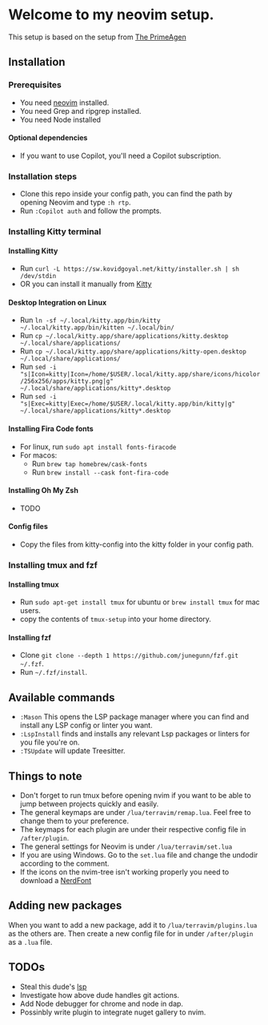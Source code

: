 # Welcome to my neovim setup.

This setup is based on the setup from [The PrimeAgen](https://www.youtube.com/watch?v=w7i4amO_zaE)

## Installation

### Prerequisites
- You need [neovim](https://neovim.io/) installed.
- You need Grep and ripgrep installed.
- You need Node installed
#### Optional dependencies
- If you want to use Copilot, you'll need a Copilot subscription.

### Installation steps
- Clone this repo inside your config path, you can find the path by opening Neovim and type `:h rtp`.
- Run `:Copilot auth` and follow the prompts.

### Installing Kitty terminal
#### Installing Kitty
- Run `curl -L https://sw.kovidgoyal.net/kitty/installer.sh | sh /dev/stdin`
- OR you can install it manually from [Kitty](https://github.com/kovidgoyal/kitty/releases)
#### Desktop Integration on Linux
- Run `ln -sf ~/.local/kitty.app/bin/kitty ~/.local/kitty.app/bin/kitten ~/.local/bin/`
- Run `cp ~/.local/kitty.app/share/applications/kitty.desktop ~/.local/share/applications/`
- Run `cp ~/.local/kitty.app/share/applications/kitty-open.desktop ~/.local/share/applications/`
- Run `sed -i "s|Icon=kitty|Icon=/home/$USER/.local/kitty.app/share/icons/hicolor/256x256/apps/kitty.png|g" ~/.local/share/applications/kitty*.desktop`
- Run `sed -i "s|Exec=kitty|Exec=/home/$USER/.local/kitty.app/bin/kitty|g" ~/.local/share/applications/kitty*.desktop`
#### Installing Fira Code fonts
- For linux, run `sudo apt install fonts-firacode`
- For macos:
  - Run `brew tap homebrew/cask-fonts`
  - Run `brew install --cask font-fira-code`
#### Installing Oh My Zsh
- TODO
#### Config files
- Copy the files from kitty-config into the kitty folder in your config path.

### Installing tmux and fzf
#### Installing tmux
- Run `sudo apt-get install tmux` for ubuntu or `brew install tmux` for mac users.
- copy the contents of `tmux-setup` into your home directory.
#### Installing fzf
- Clone `git clone --depth 1 https://github.com/junegunn/fzf.git ~/.fzf`.
- Run `~/.fzf/install`.

## Available commands
- `:Mason` This opens the LSP package manager where you can find and install any LSP config or linter you want.
- `:LspInstall` finds and installs any relevant Lsp packages or linters for you file you're on.
- `:TSUpdate` will update Treesitter.

## Things to note
- Don't forget to run tmux before opening nvim if you want to be able to jump between projects quickly and easily.
- The general keymaps are under `/lua/terravim/remap.lua`. Feel free to change them to your preference.
- The keymaps for each plugin are under their respective config file in `/after/plugin`.
- The general settings for Neovim is under `/lua/terravim/set.lua`
- If you are using Windows. Go to the `set.lua` file and change the undodir according to the comment.
- If the icons on the nvim-tree isn't working properly you need to download a [NerdFont](https://www.nerdfonts.com/font-downloads)

## Adding new packages
When you want to add a new package, add it to `/lua/terravim/plugins.lua` as the others are. Then create a new config file for in under `/after/plugin` as a `.lua` file.

## TODOs
- Steal this dude's [lsp](https://github.com/downzed/.dotfiles/blob/main/.config/nvim/lua/plugins/completions.lua)
- Investigate how above dude handles git actions.
- Add Node debugger for chrome and node in dap.
- Possinbly write plugin to integrate nuget gallery to nvim.
